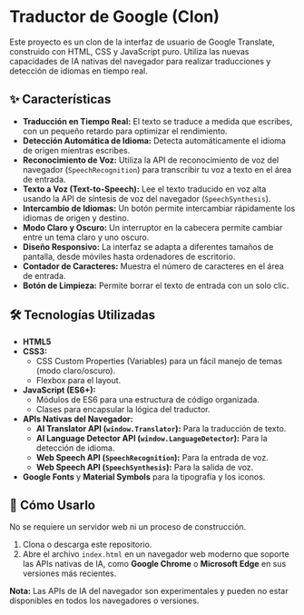 # Traductor de Google (Clon)

Este proyecto es un clon de la interfaz de usuario de Google Translate, construido con HTML, CSS y JavaScript puro. Utiliza las nuevas capacidades de IA nativas del navegador para realizar traducciones y detección de idiomas en tiempo real.

## ✨ Características

- **Traducción en Tiempo Real:** El texto se traduce a medida que escribes, con un pequeño retardo para optimizar el rendimiento.
- **Detección Automática de Idioma:** Detecta automáticamente el idioma de origen mientras escribes.
- **Reconocimiento de Voz:** Utiliza la API de reconocimiento de voz del navegador (`SpeechRecognition`) para transcribir tu voz a texto en el área de entrada.
- **Texto a Voz (Text-to-Speech):** Lee el texto traducido en voz alta usando la API de síntesis de voz del navegador (`SpeechSynthesis`).
- **Intercambio de Idiomas:** Un botón permite intercambiar rápidamente los idiomas de origen y destino.
- **Modo Claro y Oscuro:** Un interruptor en la cabecera permite cambiar entre un tema claro y uno oscuro.
- **Diseño Responsivo:** La interfaz se adapta a diferentes tamaños de pantalla, desde móviles hasta ordenadores de escritorio.
- **Contador de Caracteres:** Muestra el número de caracteres en el área de entrada.
- **Botón de Limpieza:** Permite borrar el texto de entrada con un solo clic.

## 🛠️ Tecnologías Utilizadas

- **HTML5**
- **CSS3:**
  - CSS Custom Properties (Variables) para un fácil manejo de temas (modo claro/oscuro).
  - Flexbox para el layout.
- **JavaScript (ES6+):**
  - Módulos de ES6 para una estructura de código organizada.
  - Clases para encapsular la lógica del traductor.
- **APIs Nativas del Navegador:**
  - **AI Translator API (`window.Translator`):** Para la traducción de texto.
  - **AI Language Detector API (`window.LanguageDetector`):** Para la detección de idioma.
  - **Web Speech API (`SpeechRecognition`):** Para la entrada de voz.
  - **Web Speech API (`SpeechSynthesis`):** Para la salida de voz.
- **Google Fonts** y **Material Symbols** para la tipografía y los iconos.

## 🚀 Cómo Usarlo

No se requiere un servidor web ni un proceso de construcción.

1.  Clona o descarga este repositorio.
2.  Abre el archivo `index.html` en un navegador web moderno que soporte las APIs nativas de IA, como **Google Chrome** o **Microsoft Edge** en sus versiones más recientes.

**Nota:** Las APIs de IA del navegador son experimentales y pueden no estar disponibles en todos los navegadores o versiones.
